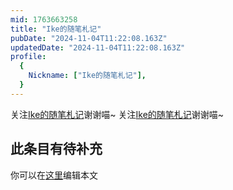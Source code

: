 ```yaml
---
mid: 1763663258
title: "Ike的随笔札记"
pubDate: "2024-11-04T11:22:08.163Z"
updatedDate: "2024-11-04T11:22:08.163Z"
profile:
  {
    Nickname: ["Ike的随笔札记"],
  }
---
```


关注[Ike的随笔札记](https://space.bilibili.com/1763663258)谢谢喵~ 关注[Ike的随笔札记](https://space.bilibili.com/1763663258)谢谢喵~

## 此条目有待补充
你可以在[这里](https://github.com/Yuhanawa/VTuber.ICU-Content/edit/master/v/Ike的随笔札记/index.md)编辑本文
